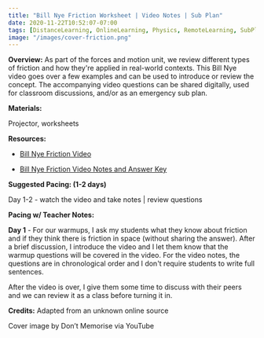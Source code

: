```yaml
---
title: "Bill Nye Friction Worksheet | Video Notes | Sub Plan"
date: 2020-11-22T10:52:07-07:00
tags: [DistanceLearning, OnlineLearning, Physics, RemoteLearning, SubPlans, Video Notes, Worksheets]
image: "/images/cover-friction.png"
---
```


**Overview:** As part of the forces and motion unit, we review different types of friction and how they're applied in real-world contexts. This Bill Nye video goes over a few examples and can be used to introduce or review the concept. The accompanying video questions can be shared digitally, used for classroom discussions, and/or as an emergency sub plan.

**Materials:**

Projector, worksheets

**Resources:**

- [Bill Nye Friction Video](https://www.dailymotion.com/video/x3jyuu2)

- [Bill Nye Friction Video Notes and Answer Key](/downloads/bill-nye-friction-ws-and-key.docx)

**Suggested Pacing: (1-2 days)**

Day 1-2 - watch the video and take notes | review questions

**Pacing w/ Teacher Notes:**

**Day 1** - For our warmups, I ask my students what they know about friction and if they think there is friction in space (without sharing the answer). After a brief discussion, I introduce the video and I let them know that the warmup questions will be covered in the video. For the video notes, the questions are in chronological order and I don't require students to write full sentences.

After the video is over, I give them some time to discuss with their peers and we can review it as a class before turning it in.

**Credits:** Adapted from an unknown online source

Cover image by Don’t Memorise via YouTube
